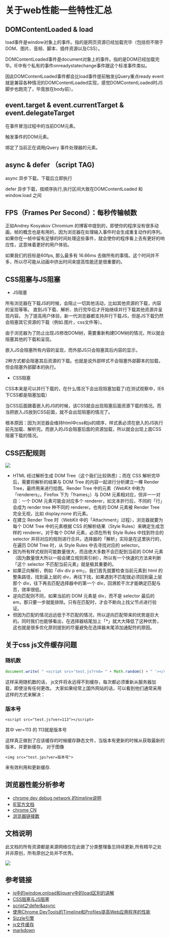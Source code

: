 # 关于web性能一些特性汇总

## DOMContentLoaded & load

load事件是window对象上的事件。指的是网页资源已经加载完毕（包括但不限于DOM、图片、音频、脚本、插件资源以及CSS）。

DOMContentLoaded事件是document对象上的事件。指的是DOM已经加载完毕。IE中有个私有的事件onreadystatechange事件跟这个标准事件类似。

因此DOMContentLoaded事件都会比load事件提前触发(jQuery重点ready event 就是兼容各种情况的DOMContentLoaded实现，感觉DOMContentLoaded时JS脚步也跑完了，毕竟放在body前）。

## event.target & event.currentTarget & event.delegateTarget

  在事件冒泡过程中的当前DOM元素。

  触发事件的DOM元素。

  绑定了当前正在调用jQuery 事件处理器的元素。

## async & defer （script TAG)
  async 异步下载，下载后立即执行

  defer 异步下载，按顺序执行,执行区间大致在DOMContentLoaded 和window.load 之间

## FPS（Frames Per Second）：每秒传输帧数
正如Andrey Kosyakov Chromium 的博客中提到的，即使你的程序没有很多动画，帧的概念也是有用的，因为浏览器在处理输入事件时会生成重复动作的序列。如果你在一帧中留有足够的时间处理这些事件，就会使你的程序看上去有更好的响应性，这意味着更好的用户体验。

如果我们的目标是60fps, 那么最多有 16.66ms 去做所有的事情。这个时间并不多，所以尽可能从动画中挤出时间来提高性能还是很重要的。
## CSS阻塞与JS阻塞
- JS阻塞

所有浏览器在下载JS的时候，会阻止一切其他活动，比如其他资源的下载，内容的呈现等等。
直到JS下载、解析、执行完毕后才开始继续并行下载其他资源并呈现内容。
为了提高用户体验，新一代浏览器都支持并行下载JS，但是JS下载仍然会阻塞其它资源的下载（例如.图片，css文件等）。

由于浏览器为了防止出现JS修改DOM树，需要重新构建DOM树的情况，所以就会阻塞其他的下载和呈现。

嵌入JS会阻塞所有内容的呈现，而外部JS只会阻塞其后内容的显示，

2种方式都会阻塞其后资源的下载。也就是说外部样式不会阻塞外部脚本的加载，但会阻塞外部脚本的执行。

 

 

- CSS阻塞

CSS本来是可以并行下载的，在什么情况下会出现阻塞加载了(在测试观察中，IE6下CSS都是阻塞加载）

当CSS后面跟着嵌入的JS的时候，该CSS就会出现阻塞后面资源下载的情况。而当把嵌入JS放到CSS前面，就不会出现阻塞的情况了。

根本原因：因为浏览器会维持html中css和js的顺序，样式表必须在嵌入的JS执行前先加载、解析完。而嵌入的JS会阻塞后面的资源加载，所以就会出现上面CSS阻塞下载的情况。
## CSS匹配规则
![](http://p3.zhimg.com/b2/b7/b2b7c07bd7f5af231cdeaa0c3804a686_m.jpg?_=3300797)
- HTML 经过解析生成 DOM Tree（这个我们比较熟悉）；而在 CSS 解析完毕后，需要将解析的结果与 DOM Tree 的内容一起进行分析建立一棵 Render Tree，最终用来进行绘图。Render Tree 中的元素（WebKit 中称为「renderers」，Firefox 下为「frames」）与 DOM 元素相对应，但非一一对应：一个 DOM 元素可能会对应多个 renderer，如文本折行后，不同的「行」会成为 render tree 种不同的 renderer。也有的 DOM 元素被 Render Tree 完全无视，比如 display:none 的元素。
- 在建立 Render Tree 时（WebKit 中的「Attachment」过程），浏览器就要为每个 DOM Tree 中的元素根据 CSS 的解析结果（Style Rules）来确定生成怎样的 renderer。对于每个 DOM 元素，必须在所有 Style Rules 中找到符合的 selector 并将对应的规则进行合并。选择器的「解析」实际是在这里执行的，在遍历 DOM Tree 时，从 Style Rules 中去寻找对应的 selector。
- 因为所有样式规则可能数量很大，而且绝大多数不会匹配到当前的 DOM 元素（因为数量很大所以一般会建立规则索引树），所以有一个快速的方法来判断「这个 selector 不匹配当前元素」就是极其重要的。
- 如果正向解析，例如「div div p em」，我们首先就要检查当前元素到 html 的整条路径，找到最上层的 div，再往下找，如果遇到不匹配就必须回到最上层那个 div，往下再去匹配选择器中的第一个 div，回溯若干次才能确定匹配与否，效率很低。
- 逆向匹配则不同，如果当前的 DOM 元素是 div，而不是 selector 最后的 em，那只要一步就能排除。只有在匹配时，才会不断向上找父节点进行验证。
- 但因为匹配的情况远远低于不匹配的情况，所以逆向匹配带来的优势是巨大的。同时我们也能够看出，在选择器结尾加上「*」就大大降低了这种优势，这也就是很多优化原则提到的尽量避免在选择器末尾添加通配符的原因。

## 关于css js文件缓存问题
### 随机数

```javascript
document.write( " <script src='test.js?rnd= " + Math.random() + " '></s " + " cript> " );

 ```	
这样采用随机数的话， js文件将永远得不到缓存，每次都必须重新从服务器加载，即使没有任何更改。
大家如果经常上国外网站的话，可以看到他们通常采用这样的方式来解决：

### 版本号
```
<script src="test.js?ver=113"></script>
```
其中 ver=113 的 113就是版本号

这样真正做到了应该缓存的时候缓存静态文件，当版本有更新的时候从获取最新的版本，并更新缓存。
对于图像 
```
<img src="test.jps?ver=版本号">
```
 来有效利用和更新缓存.

## 浏览器性能分析参考

- [chrome dev debug network 的timeline说明](http://www.cnblogs.com/yjf512/p/3668877.html)
- [IE官方文档](https://msdn.microsoft.com/zh-cn/library/gg130952(v=vs.85).aspx)
- [chrome CN](https://github.com/zhangyaowu/CN-Chrome-DevTools)
- [浏览器链接数](http://smilejay.com/2013/01/max-concurrent-connections/)

##  文档说明

 此文档的所有资源都是来源网络仅在此做了分类整理备忘持续更新,所有精华之处并非原创，所有原创之处并不优秀。

 ![](http://img.bbs.csdn.net/upload/201609/08/1473308168_167070.png)
 

## 参考链接
- <a href="http://blog.csdn.net/lizhao1226/article/details/6321185">js中的window.onload和jquery中的load区别的讲解</a>
- <a href="http://www.cnblogs.com/hgonlywj/p/4857151.html">CSS阻塞与JS阻塞</a>
- <a href="http://www.cnblogs.com/AndyWithPassion/archive/2011/09/03/2165441.html">script之defer&async</a>
- <a href="http://www.oschina.net/translate/performance-optimisation-with-timeline-profiles">使用Chrome DevTools的Timeline和Profiles提高Web应用程序的性能</a>
- <a href="http://www.cnblogs.com/aaronjs/p/3300797.html">Sizzle引擎</a>
- [js文件缓存](http://www.cnblogs.com/hongsemantuoluo/archive/2013/01/15/2860928.html)
- [markdown](http://wowubuntu.com/markdown/)


  